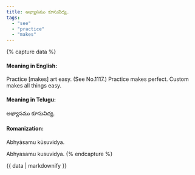```yaml
---
title: అభ్యాసము కూసువిద్య.
tags:
  - "see"
  - "practice"
  - "makes"
---
```


{% capture data %}
#### Meaning in English:
Practice [makes] art easy.
(See No.1117.)
Practice makes perfect.
Custom makes all things easy.

#### Meaning in Telugu:
అభ్యాసము కూసువిద్య.

#### Romanization:
Abhyāsamu kūsuvidya.

Abhyasamu kusuvidya.
{% endcapture %}

{{ data | markdownify }}

